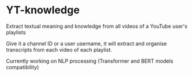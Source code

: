 # YT-knowledge
 Extract textual meaning and knowledge from all videos of a YouTube user's playlists

Give it a channel ID or a user username, it will extract and organise transcripts from each video of each playlist.

Currently working on NLP processing (Transformer and BERT models compatibility)
